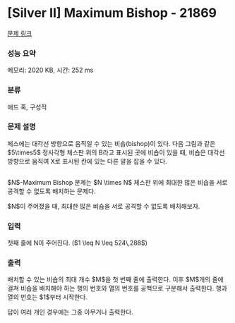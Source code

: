# [Silver II] Maximum Bishop - 21869 

[문제 링크](https://www.acmicpc.net/problem/21869) 

### 성능 요약

메모리: 2020 KB, 시간: 252 ms

### 분류

애드 혹, 구성적

### 문제 설명

<p>체스에는 대각선 방향으로 움직일 수 있는 비숍(bishop)이 있다. 다음 그림과 같은 $5\times5$ 정사각형 체스판 위의 B라고 표시된 곳에 비숍이 있을 때, 비숍은 대각선 방향으로 움직여 X로 표시된 칸에 있는 다른 말을 잡을 수 있다.</p>

<p style="text-align: center;"><img alt="" src="https://upload.acmicpc.net/4864578c-b38e-4dbb-a0b5-2e056e63efcf/-/preview/"></p>

<p>$N$-Maximum Bishop 문제는 $N \times N$ 체스판 위에 최대한 많은 비숍을 서로 공격할 수 없도록 배치하는 문제다.</p>

<p>$N$이 주어졌을 때, 최대한 많은 비숍을 서로 공격할 수 없도록 배치해보자.</p>

### 입력 

 <p>첫째 줄에 N이 주어진다. ($1 \leq N \leq 524\,288$)</p>

### 출력 

 <p>배치할 수 있는 비숍의 최대 개수 $M$을 첫 번째 줄에 출력한다. 이후 $M$개의 줄에 걸쳐 비숍을 배치해야 하는 행의 번호와 열의 번호를 공백으로 구분해서 출력한다. 행과 열의 번호는 $1$부터 시작한다.</p>

<p>답이 여러 개인 경우에는 그중 아무거나 출력한다.</p>

